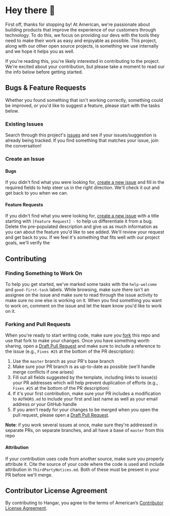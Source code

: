 # Hey there 👋
First off, thanks for stopping by! At American, we're passionate about building products that improve the experience of our customers through technology. To do this, we focus on providing our devs with the tools they need to make their work as easy and enjoyable as possible. This project, along with our other open source projects, is something we use internally and we hope it helps you as well.

If you're reading this, you're likely interested in contributing to the project. We're excited about your contribution, but please take a moment to read our the info below before getting started.

## Bugs & Feature Requests
Whether you found something that isn't working correctly, something could be improved, or you'd like to suggest a feature, please start with the tasks below.

### Existing Issues
Search through this project's [issues](../../../issues) and see if your issues/suggestion is already being tracked. If you find something that matches your issue, join the conversation!

### Create an Issue

#### Bugs
If you didn't find what you were looking for, [create a new issue](../../../issues/new) and fill in the required fields to help steer us in the right direction. We'll check it out and get back to you when we can.

#### Feature Requests
If you didn't find what you were looking for, [create a new issue](../../../issues/new) with a title starting with `[Feature Request] -` to help us differentiate it from a bug. Delete the pre-populated description and give us as much information as you can about the feature you'd like to see added. We'll review your request and get back to you. If we feel it's something that fits well with our project goals, we'll verify the

## Contributing

### Finding Something to Work On
To help you get started, we've marked some tasks with the `help-welcome` and `good-first-task` labels. While browsing, make sure there isn't an assignee on the issue and make sure to read through the issue activity to make sure no one else is working on it. When you find something you want to work on, comment on the issue and let the team know you'd like to work on it. 

### Forking and Pull Requests
When you're ready to start writing code, make sure you [fork](https://help.github.com/articles/fork-a-repo/) this repo and use that fork to make your changes. Once you have something worth sharing, open a [Draft Pull Request](https://github.blog/2019-02-14-introducing-draft-pull-requests/) and make sure to include a reference to the issue (e.g., `Fixes #25` at the bottom of the PR description):
1. Use the `master` branch as your PR's base branch
1. Make sure your PR branch is as up-to-date as possible (we'll handle merge conflicts if one arises)
1. Fill out all fields suggested by the template, including links to issue(s) your PR addresses which will help prevent duplication of efforts (e.g., `Fixes #25` at the bottom of the PR description)
1. If it's your first contribution, make sure your PR includes a modification to `AUTHORS.md` to include your first and last name as well as your email address _or_ your GitHub handle
1. If you aren't ready for your changes to be merged when you open the pull request, please open a [Draft Pull Request](https://github.blog/2019-02-14-introducing-draft-pull-requests/).

**Note**: if you work several issues at once, make sure they're addressed in separate PRs, on separate branches, and all have a base of `master` from this repo

#### Attribution
If your contribution uses code from another source, make sure you properly attribute it. Cite the source of your code where the code is used and include attribution in `ThirdPartyNotices.md`. Both of these must be present in your PR before we'll merge.

## Contributor License Agreement
By contributing to Hangar, you agree to the terms of American’s [Contributor License Agreement](https://github.com/AmericanAirlines/Contributor-License-Agreement/blob/master/CLA.md).
